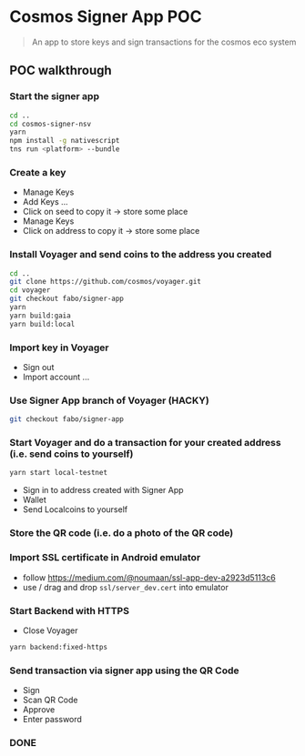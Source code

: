# Cosmos Signer App POC

> An app to store keys and sign transactions for the cosmos eco system

## POC walkthrough

### Start the signer app

``` bash
cd ..
cd cosmos-signer-nsv
yarn
npm install -g nativescript
tns run <platform> --bundle
```

### Create a key

- Manage Keys
- Add Keys
...
- Click on seed to copy it -> store some place
- Manage Keys
- Click on address to copy it -> store some place 

### Install Voyager and send coins to the address you created

``` bash
cd ..
git clone https://github.com/cosmos/voyager.git
cd voyager
git checkout fabo/signer-app
yarn
yarn build:gaia
yarn build:local
```

### Import key in Voyager

- Sign out
- Import account
...

### Use Signer App branch of Voyager (HACKY)

``` bash
git checkout fabo/signer-app
```

### Start Voyager and do a transaction for your created address (i.e. send coins to yourself)

``` bash
yarn start local-testnet
```

- Sign in to address created with Signer App
- Wallet
- Send Localcoins to yourself

### Store the QR code (i.e. do a photo of the QR code)

### Import SSL certificate in Android emulator

- follow https://medium.com/@noumaan/ssl-app-dev-a2923d5113c6
- use / drag and drop `ssl/server_dev.cert` into emulator

### Start Backend with HTTPS

- Close Voyager

``` bash
yarn backend:fixed-https
```

### Send transaction via signer app using the QR Code

- Sign
- Scan QR Code
- Approve
- Enter password

### DONE